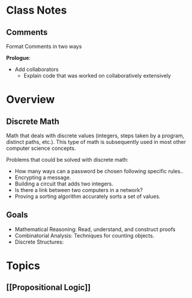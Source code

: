 # Class Notes

## Comments 

Format Comments in two ways

**Prologue**:
- Add collaborators
	- Explain code that was worked on collaboratively extensively

# Overview

## Discrete Math

Math that deals with discrete values (integers, steps taken by a program, distinct paths, etc.). This type of math is subsequently used in most other computer science concepts.

Problems that could be solved with discrete math:
- How many ways can a password be chosen following specific rules..
- Encrypting a message.
- Building a circuit that adds two integers.
- Is there a link between two computers in a network?
- Proving a sorting algorithm accurately sorts a set of values.

## Goals

- Mathematical Reasoning: Read, understand, and construct proofs
- Combinatorial Analysis: Techniques for counting objects.
- Discrete Structures: 

# Topics

## [[Propositional Logic]]